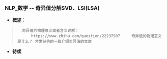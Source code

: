 ### NLP_数学 -- 奇异值分解SVD、LSI(LSA)
- **概述**：
>       奇异值的物理意义或者含义详解：
>           https://www.zhihu.com/question/22237507     奇异值的物理意义是什么？ 非常经典的一篇介绍奇异值的文章
>
>
>
>
>
>
>
>
>
>
>
>
>
>
>

- **待续**
>
>
>
>
>
>
>
